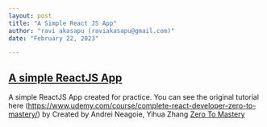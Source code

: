 ```yaml
---
layout: post
title: "A Simple React JS App"
author: "ravi akasapu (raviakasapu@gmail.com)"
date: "February 22, 2023"

---
```


## [A simple ReactJS App](https://raviakasapu.github.io/react-monster-rolodex/)
A simple ReactJS App created for practice. You can see the original tutorial here (https://www.udemy.com/course/complete-react-developer-zero-to-mastery/) by Created by Andrei Neagoie, Yihua Zhang [Zero To Mastery](https://zerotomastery.io)
